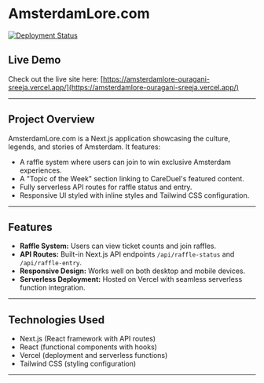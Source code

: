 # AmsterdamLore.com

[![Deployment Status](https://img.shields.io/badge/deployed-on-vercel-000000?style=for-the-badge&logo=vercel)](https://amsterdamlore-ouragani-sreeja.vercel.app/)

## Live Demo
Check out the live site here: [https://amsterdamlore-ouragani-sreeja.vercel.app/](https://amsterdamlore-ouragani-sreeja.vercel.app/)

---

## Project Overview

AmsterdamLore.com is a Next.js application showcasing the culture, legends, and stories of Amsterdam. It features:

- A raffle system where users can join to win exclusive Amsterdam experiences.
- A "Topic of the Week" section linking to CareDuel's featured content.
- Fully serverless API routes for raffle status and entry.
- Responsive UI styled with inline styles and Tailwind CSS configuration.

---

## Features

- **Raffle System:** Users can view ticket counts and join raffles.
- **API Routes:** Built-in Next.js API endpoints `/api/raffle-status` and `/api/raffle-entry`.
- **Responsive Design:** Works well on both desktop and mobile devices.
- **Serverless Deployment:** Hosted on Vercel with seamless serverless function integration.

---

## Technologies Used

- Next.js (React framework with API routes)
- React (functional components with hooks)
- Vercel (deployment and serverless functions)
- Tailwind CSS (styling configuration)

---

